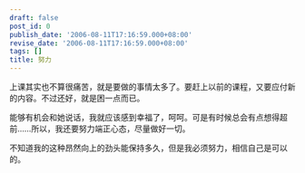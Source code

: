 ```yaml
---
draft: false
post_id: 0
publish_date: '2006-08-11T17:16:59.000+08:00'
revise_date: '2006-08-11T17:16:59.000+08:00'
tags: []
title: 努力
---
```


上课其实也不算很痛苦，就是要做的事情太多了。要赶上以前的课程，又要应付新的内容。不过还好，就是困一点而已。

能够有机会和她说话，我就应该感到幸福了，呵呵。可是有时候总会有点想得超前……所以，我还要努力端正心态，尽量做好一切。

不知道我的这种昂然向上的劲头能保持多久，但是我必须努力，相信自己是可以的。
